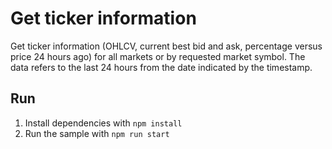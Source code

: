 # Get ticker information

Get ticker information (OHLCV, current best bid and ask, percentage versus price 24 hours ago) for all markets or by requested market symbol. The data refers to the last 24 hours from the date indicated by the timestamp.

## Run

1. Install dependencies with `npm install`
2. Run the sample with `npm run start`